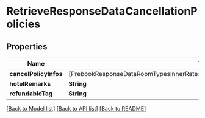 # RetrieveResponseDataCancellationPolicies

## Properties
Name | Type | Description | Notes
------------ | ------------- | ------------- | -------------
**cancelPolicyInfos** | [PrebookResponseDataRoomTypesInnerRatesInnerCancellationPoliciesCancelPolicyInfosInner] |  | [optional] 
**hotelRemarks** | **String** |  | [optional] 
**refundableTag** | **String** |  | [optional] 

[[Back to Model list]](../README.md#documentation-for-models) [[Back to API list]](../README.md#documentation-for-api-endpoints) [[Back to README]](../README.md)



